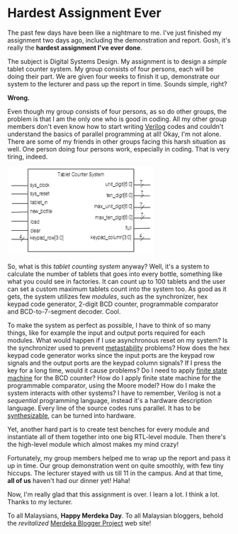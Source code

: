 Hardest Assignment Ever
===

The past few days have been like a nightmare to me. I've just finished my assignment two days ago, including the demonstration and report. Gosh, it's really the **hardest assignment I've ever done**.

The subject is Digital Systems Design. My assignment is to design a *simple* tablet counter system. My group consists of four persons, each will be doing their part. We are given four weeks to finish it up, demonstrate our system to the lecturer and pass up the report in time. Sounds simple, right?

**Wrong.**

Even though my group consists of four persons, as so do other groups, the problem is that I am the only one who is good in coding. All my other group members don't even know how to start writing [Verilog](http://en.wikipedia.org/wiki/Verilog) codes and couldn't understand the basics of parallel programming at all! Okay, I'm not alone. There are some of my friends in other groups facing this harsh situation as well. One person doing four persons work, especially in coding. That is very tiring, indeed.

![tablet counter system block diagram, showing the input and output ports, including the port names](../images/figures/diagram/tablet-counter-system-block-diagram-input-output-ports.png)

So, what is this *tablet counting system* anyway? Well, it's a system to calculate the number of tablets that goes into every bottle, something like what you could see in factories. It can count up to 100 tablets and the user can set a custom maximum tablets count into the system too. As good as it gets, the system utilizes few *modules*, such as the synchronizer, hex keypad code generator, 2-digit BCD counter, programmable comparator and BCD-to-7-segment decoder. Cool.

To make the system as perfect as possible, I have to think of so many things, like for example the input and output ports required for each modules. What would happen if I use asynchronous reset on my system? Is the synchronizer used to prevent [metastability](http://en.wikipedia.org/wiki/Metastability) problems? How does the hex keypad code generator works since the input ports are the keypad row signals and the output ports are the keypad column signals? If I press the key for a long time, would it cause problems? Do I need to apply [finite state machine](http://en.wikipedia.org/wiki/Finite-state_machine) for the BCD counter? How do I apply finite state machine for the programmable comparator, using the Moore model? How do I make the system interacts with other systems? I have to remember, Verilog is not a *sequential* programming language, instead it's a hardware description language. Every line of the source codes runs parallel. It has to be [synthesizable](http://en.wikipedia.org/wiki/Logic_synthesis "Logic synthesis"), can be turned into hardware.

Yet, another hard part is to create test benches for every module and instantiate all of them together into one big RTL-level module. Then there's the high-level module which almost makes my mind crazy!

Fortunately, my group members helped me to wrap up the report and pass it up in time. Our group demonstration went on quite smoothly, with few tiny hiccups. The lecturer stayed with us till 11 in the campus. And at that time, **all of us** haven't had our dinner yet! Haha!

Now, I'm really glad that this assignment is over. I learn a lot. I think a lot. Thanks to my lecturer.

To all Malaysians, **Happy Merdeka Day**. To all Malaysian bloggers, behold the *revitalized* [Merdeka Blogger Project](http://merdekablogger.org/) web site!